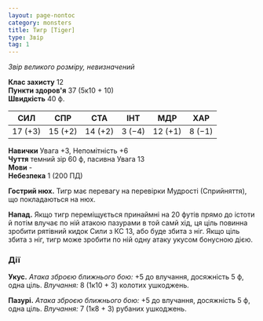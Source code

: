 ```yaml
---
layout: page-nontoc
category: monsters
title: Тигр [Tiger]
type: Звір
tag: 1
---
```


_Звір великого розміру, невизначений_

**Клас захисту** 12    
**Пункти здоров'я** 37 (5к10 + 10)    
**Швидкість** 40 ф.

| СИЛ     | СПР     | СТА     | ІНТ    | МДР     | ХАР    |
| ------- | ------- | ------- | ------ | ------- | ------ |
| 17 (+3) | 15 (+2) | 14 (+2) | 3 (−4) | 12 (+1) | 8 (−1) |

**Навички** Увага +3, Непомітність +6    
**Чуття** темний зір 60 ф, пасивна Увага 13    
**Мови** -    
**Небезпека** 1 (200 ПД)

**Гострий нюх.** Тигр має перевагу на перевірки Мудрості (Сприйняття), що покладаються на нюх.    

**Напад.** Якщо тигр переміщується принаймні на 20 футів прямо до істоти й потім влучає по ній атакою пазурами в той самй хід, ця ціль повинна зробити рятівний кидок Сили з КС 13, або буде збита з ніг. Якщо ціль збита з ніг, тигр може зробити по ній одну атаку укусом бонусною дією.

### Дії
**Укус.** _Атака зброєю ближнього бою:_ +5 до влучання, досяжність 5 ф, одна ціль. _Влучання:_ 8 (1к10 + 3) колотих ушкоджень.   

**Пазурі.** _Атака зброєю ближнього бою:_ +5 до влучання, досяжність 5 ф, одна ціль. _Влучання:_ 7 (1к8 + 3) рубаних ушкоджень. 
